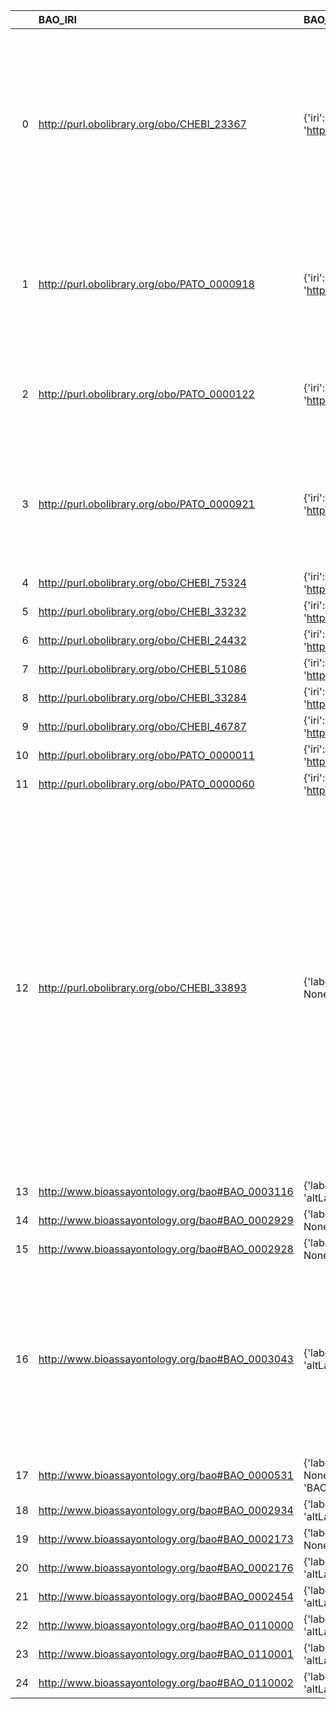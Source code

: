 |    | BAO_IRI                                         | BAO_DESC                                                                                          | CAO_IRI                                           | CAO_DESC                                                       | CAO_DEF                                                                                                                                                                                                                                                                                                                                                                       |
|---:|:------------------------------------------------|:--------------------------------------------------------------------------------------------------|:--------------------------------------------------|:---------------------------------------------------------------|:------------------------------------------------------------------------------------------------------------------------------------------------------------------------------------------------------------------------------------------------------------------------------------------------------------------------------------------------------------------------------|
|  0 | http://purl.obolibrary.org/obo/CHEBI_23367      | {'iri': 'http://purl.obolibrary.org/obo/CHEBI_23367'}                                             | http://purl.obolibrary.org/obo/CHEBI_23367        | {'iri': 'http://purl.obolibrary.org/obo/CHEBI_23367'}          | ['Any constitutionally or isotopically distinct atom, molecule, ion, ion pair, radical, radical ion, complex, conformer etc., identifiable as a separately distinguishable entity. [IUPAC]']                                                                                                                                                                                  |
|  1 | http://purl.obolibrary.org/obo/PATO_0000918     | {'iri': 'http://purl.obolibrary.org/obo/PATO_0000918'}                                            | http://purl.obolibrary.org/obo/PATO_0000918       | {'iri': 'http://purl.obolibrary.org/obo/PATO_0000918'}         | ["A 3-D extent quality inhering in a bearer by virtue of the bearer's amount of 3-dimensional space it occupies."]                                                                                                                                                                                                                                                            |
|  2 | http://purl.obolibrary.org/obo/PATO_0000122     | {'iri': 'http://purl.obolibrary.org/obo/PATO_0000122'}                                            | http://purl.obolibrary.org/obo/PATO_0000122       | {'iri': 'http://purl.obolibrary.org/obo/PATO_0000122'}         | ['A 1-D extent quality which is equal to the distance between two points. [PATO]']                                                                                                                                                                                                                                                                                            |
|  3 | http://purl.obolibrary.org/obo/PATO_0000921     | {'iri': 'http://purl.obolibrary.org/obo/PATO_0000921'}                                            | http://purl.obolibrary.org/obo/PATO_0000921       | {'iri': 'http://purl.obolibrary.org/obo/PATO_0000921'}         | ['A 1-D extent quality which is equal to the distance from one side of an object to another side which is opposite. [PATO]']                                                                                                                                                                                                                                                  |
|  4 | http://purl.obolibrary.org/obo/CHEBI_75324      | {'iri': 'http://purl.obolibrary.org/obo/CHEBI_75324'}                                             | http://purl.obolibrary.org/obo/CHEBI_75324        | {'iri': 'http://purl.obolibrary.org/obo/CHEBI_75324'}          | []                                                                                                                                                                                                                                                                                                                                                                            |
|  5 | http://purl.obolibrary.org/obo/CHEBI_33232      | {'iri': 'http://purl.obolibrary.org/obo/CHEBI_33232'}                                             | http://purl.obolibrary.org/obo/CHEBI_33232        | {'iri': 'http://purl.obolibrary.org/obo/CHEBI_33232'}          | []                                                                                                                                                                                                                                                                                                                                                                            |
|  6 | http://purl.obolibrary.org/obo/CHEBI_24432      | {'iri': 'http://purl.obolibrary.org/obo/CHEBI_24432'}                                             | http://purl.obolibrary.org/obo/CHEBI_24432        | {'iri': 'http://purl.obolibrary.org/obo/CHEBI_24432'}          | []                                                                                                                                                                                                                                                                                                                                                                            |
|  7 | http://purl.obolibrary.org/obo/CHEBI_51086      | {'iri': 'http://purl.obolibrary.org/obo/CHEBI_51086'}                                             | http://purl.obolibrary.org/obo/CHEBI_51086        | {'iri': 'http://purl.obolibrary.org/obo/CHEBI_51086'}          | []                                                                                                                                                                                                                                                                                                                                                                            |
|  8 | http://purl.obolibrary.org/obo/CHEBI_33284      | {'iri': 'http://purl.obolibrary.org/obo/CHEBI_33284'}                                             | http://purl.obolibrary.org/obo/CHEBI_33284        | {'iri': 'http://purl.obolibrary.org/obo/CHEBI_33284'}          | []                                                                                                                                                                                                                                                                                                                                                                            |
|  9 | http://purl.obolibrary.org/obo/CHEBI_46787      | {'iri': 'http://purl.obolibrary.org/obo/CHEBI_46787'}                                             | http://purl.obolibrary.org/obo/CHEBI_46787        | {'iri': 'http://purl.obolibrary.org/obo/CHEBI_46787'}          | []                                                                                                                                                                                                                                                                                                                                                                            |
| 10 | http://purl.obolibrary.org/obo/PATO_0000011     | {'iri': 'http://purl.obolibrary.org/obo/PATO_0000011'}                                            | http://purl.obolibrary.org/obo/PATO_0000011       | {'iri': 'http://purl.obolibrary.org/obo/PATO_0000011'}         | []                                                                                                                                                                                                                                                                                                                                                                            |
| 11 | http://purl.obolibrary.org/obo/PATO_0000060     | {'iri': 'http://purl.obolibrary.org/obo/PATO_0000060'}                                            | http://purl.obolibrary.org/obo/PATO_0000060       | {'iri': 'http://purl.obolibrary.org/obo/PATO_0000060'}         | []                                                                                                                                                                                                                                                                                                                                                                            |
| 12 | http://purl.obolibrary.org/obo/CHEBI_33893      | {'label': 'reagent', 'prefLabel': None, 'altLabel': None, 'name': 'CHEBI_33893'}                  | http://purl.obolibrary.org/obo/OBI_0000086        | {'altLabel': 'reagent'}                                        | ['A role inhering in a biological or chemical entity that is intended to be applied in a scientific technique to participate (or have molecular components that participate) in a chemical reaction that facilitates the generation of data about some entity distinct from the bearer, or the generation of some specified material output distinct from the bearer. [OBI]'] |
| 13 | http://www.bioassayontology.org/bao#BAO_0003116 | {'label': 'material entity', 'prefLabel': None, 'altLabel': None, 'name': 'BAO_0003116'}          | http://www.ifomis.org/bfo/1.1/snap#MaterialEntity | {'label': 'material entity'}                                   | []                                                                                                                                                                                                                                                                                                                                                                            |
| 14 | http://www.bioassayontology.org/bao#BAO_0002929 | {'label': 'role', 'prefLabel': None, 'altLabel': None, 'name': 'BAO_0002929'}                     | http://purl.obolibrary.org/obo/CHEBI_50906        | {'label': 'role'}                                              | []                                                                                                                                                                                                                                                                                                                                                                            |
| 15 | http://www.bioassayontology.org/bao#BAO_0002928 | {'label': 'quality', 'prefLabel': None, 'altLabel': None, 'name': 'BAO_0002928'}                  | http://www.ifomis.org/bfo/1.1/snap#Quality        | {'label': 'quality', 'name': 'quality'}                        | []                                                                                                                                                                                                                                                                                                                                                                            |
| 16 | http://www.bioassayontology.org/bao#BAO_0003043 | {'label': 'molecular entity', 'prefLabel': None, 'altLabel': None, 'name': 'BAO_0003043'}         | http://purl.obolibrary.org/obo/CHEBI_23367        | {'label': 'molecular entity', 'prefLabel': 'molecular entity'} | ['Any constitutionally or isotopically distinct atom, molecule, ion, ion pair, radical, radical ion, complex, conformer etc., identifiable as a separately distinguishable entity. [IUPAC]']                                                                                                                                                                                  |
| 17 | http://www.bioassayontology.org/bao#BAO_0000531 | {'label': 'coefficient of variation', 'prefLabel': None, 'altLabel': None, 'name': 'BAO_0000531'} | http://purl.obolibrary.org/obo/STATO_0000236      | {'label': 'coefficient of variation'}                          | []                                                                                                                                                                                                                                                                                                                                                                            |
| 18 | http://www.bioassayontology.org/bao#BAO_0002934 | {'label': 'organization', 'prefLabel': None, 'altLabel': None, 'name': 'BAO_0002934'}             | http://xmlns.com/foaf/0.1/Organization            | {'name': 'organization'}                                       | []                                                                                                                                                                                                                                                                                                                                                                            |
| 19 | http://www.bioassayontology.org/bao#BAO_0002173 | {'label': 'mean', 'prefLabel': None, 'altLabel': None, 'name': 'BAO_0002173'}                     | http://purl.obolibrary.org/obo/OBI_0000679        | {'label': 'mean'}                                              | []                                                                                                                                                                                                                                                                                                                                                                            |
| 20 | http://www.bioassayontology.org/bao#BAO_0002176 | {'label': 'standard deviation', 'prefLabel': None, 'altLabel': None, 'name': 'BAO_0002176'}       | http://purl.obolibrary.org/obo/STATO_0000237      | {'label': 'standard deviation'}                                | []                                                                                                                                                                                                                                                                                                                                                                            |
| 21 | http://www.bioassayontology.org/bao#BAO_0002454 | {'label': 'volumetric titration', 'prefLabel': None, 'altLabel': None, 'name': 'BAO_0002454'}     | http://purl.obolibrary.org/obo/CHMO_0002536       | {'label': 'volumetric titration'}                              | []                                                                                                                                                                                                                                                                                                                                                                            |
| 22 | http://www.bioassayontology.org/bao#BAO_0110000 | {'label': 'chemical role', 'prefLabel': None, 'altLabel': None, 'name': 'BAO_0110000'}            | http://purl.obolibrary.org/obo/CHEBI_51086        | {'label': 'chemical role'}                                     | []                                                                                                                                                                                                                                                                                                                                                                            |
| 23 | http://www.bioassayontology.org/bao#BAO_0110001 | {'label': 'application', 'prefLabel': None, 'altLabel': None, 'name': 'BAO_0110001'}              | http://purl.obolibrary.org/obo/CHEBI_33232        | {'label': 'application'}                                       | []                                                                                                                                                                                                                                                                                                                                                                            |
| 24 | http://www.bioassayontology.org/bao#BAO_0110002 | {'label': 'biological role', 'prefLabel': None, 'altLabel': None, 'name': 'BAO_0110002'}          | http://purl.obolibrary.org/obo/CHEBI_24432        | {'label': 'biological role'}                                   | []                                                                                                                                                                                                                                                                                                                                                                            |
